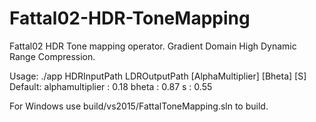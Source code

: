 # Fattal02-HDR-ToneMapping
Fattal02 HDR Tone mapping operator. Gradient Domain High Dynamic Range Compression.

Usage: ./app HDRInputPath LDROutputPath [AlphaMultiplier] [Bheta] [S] 
Default:
  alphamultiplier : 0.18
  bheta : 0.87
  s : 0.55
  
For Windows use build/vs2015/FattalToneMapping.sln to build. 
